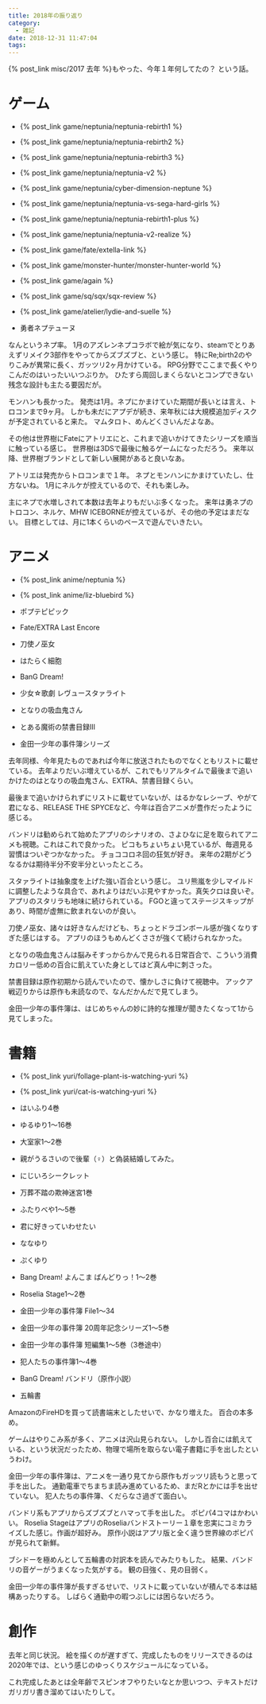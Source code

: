 ```yaml
---
title: 2018年の振り返り
category:
  - 雑記
date: 2018-12-31 11:47:04
tags:
---
```



{% post_link misc/2017 去年 %}もやった、今年１年何してたの？ という話。

<!-- more -->

# ゲーム

- {% post_link game/neptunia/neptunia-rebirth1 %}
- {% post_link game/neptunia/neptunia-rebirth2 %}
- {% post_link game/neptunia/neptunia-rebirth3 %}
- {% post_link game/neptunia/neptunia-v2 %}
- {% post_link game/neptunia/cyber-dimension-neptune %}
- {% post_link game/neptunia/neptunia-vs-sega-hard-girls %}
- {% post_link game/neptunia/neptunia-rebirth1-plus %}
- {% post_link game/neptunia/neptunia-v2-realize %}
- {% post_link game/fate/extella-link %}
- {% post_link game/monster-hunter/monster-hunter-world %}
- {% post_link game/again %}
- {% post_link game/sq/sqx/sqx-review %}
- {% post_link game/atelier/lydie-and-suelle %}

- 勇者ネプテューヌ

なんというネプ率。
1月のアズレンネプコラボで絵が気になり、steamでとりあえずリメイク3部作をやってからズブズブと、という感じ。
特にRe;birth2のやりこみが異常に長く、ガッツリ2ヶ月かけている。
RPG分野でここまで長くやりこんだのはいったいいつぶりか。
ひたすら周回しまくらないとコンプできない残念な設計も主たる要因だが。

モンハンも長かった。
発売は1月。ネプにかまけていた期間が長いとは言え、トロコンまで9ヶ月。
しかも未だにアプデが続き、来年秋には大規模追加ディスクが予定されていると来た。
マムタロト、めんどくさいんだよなあ。

その他は世界樹にFateにアトリエにと、これまで追いかけてきたシリーズを順当に触っている感じ。
世界樹は3DSで最後に触るゲームになっただろう。
来年以降、世界樹ブランドとして新しい展開があると良いなあ。

アトリエは発売からトロコンまで１年。
ネプとモンハンにかまけていたし、仕方ないね。
1月にネルケが控えているので、それも楽しみ。

主にネプで水増しされて本数は去年よりもだいぶ多くなった。
来年は勇ネプのトロコン、ネルケ、MHW ICEBORNEが控えているが、その他の予定はまだない。
目標としては、月に1本くらいのペースで遊んでいきたい。

# アニメ

- {% post_link anime/neptunia %}
- {% post_link anime/liz-bluebird %}

- ポプテピピック
- Fate/EXTRA Last Encore
- 刀使ノ巫女
- はたらく細胞
- BanG Dream!
- 少女☆歌劇 レヴュースタァライト
- となりの吸血鬼さん
- とある魔術の禁書目録III

- 金田一少年の事件簿シリーズ

去年同様、今年見たものであれば今年に放送されたものでなくともリストに載せている。
去年よりだいぶ増えているが、これでもリアルタイムで最後まで追いかけたのはとなりの吸血鬼さん、EXTRA、禁書目録くらい。

最後まで追いかけられずにリストに載せていないが、はるかなレシーブ、やがて君になる、RELEASE THE SPYCEなど、今年は百合アニメが豊作だったように感じる。

バンドリは勧められて始めたアプリのシナリオの、さよひなに足を取られてアニメも視聴。これはこれで良かった。
ピコもちょいちょい見ているが、毎週見る習慣はついぞつかなかった。
チョココロネ回の狂気が好き。
来年の2期がどうなるかは期待半分不安半分といったところ。

スタァライトは抽象度を上げた強い百合という感じ。
ユリ熊嵐を少しマイルドに調整したような具合で、あれよりはだいぶ見やすかった。真矢クロは良いぞ。
アプリのスタリラも地味に続けられている。
FGOと違ってステージスキップがあり、時間が虚無に飲まれないのが良い。

刀使ノ巫女、諸々は好きなんだけども、ちょっとドラゴンボール感が強くなりすぎた感じはする。
アプリのほうもめんどくささが強くて続けられなかった。

となりの吸血鬼さんは脳みそすっからかんで見られる日常百合で、こういう消費カロリー低めの百合に飢えていた身としてはど真ん中に刺さった。

禁書目録は原作初期から読んでいたので、懐かしさに負けて視聴中。
アックア戦辺りからは原作も未読なので、なんだかんだで見てしまう。

金田一少年の事件簿は、はじめちゃんの妙に詩的な推理が聞きたくなって1から見てしまった。

# 書籍

- {% post_link yuri/follage-plant-is-watching-yuri %}
- {% post_link yuri/cat-is-watching-yuri %}
- はいふり4巻
- ゆるゆり1～16巻
- 大室家1～2巻
- 親がうるさいので後輩（♀）と偽装結婚してみた。
- にじいろシークレット
- 万葬不踏の欺神迷宮1巻
- ふたりべや1～5巻
- 君に好きっていわせたい
- ななゆり
- ぷくゆり
- Bang Dream! よんこま ばんどりっ！1～2巻
- Roselia Stage1～2巻

- 金田一少年の事件簿 File1～34
- 金田一少年の事件簿 20周年記念シリーズ1～5巻
- 金田一少年の事件簿 短編集1～5巻（3巻途中）
- 犯人たちの事件簿1～4巻

- BanG Dream! バンドリ（原作小説）

- 五輪書


AmazonのFireHDを買って読書端末としたせいで、かなり増えた。
百合の本多め。

ゲームはやりこみ系が多く、アニメは沢山見られない。
しかし百合には飢えている、という状況だったため、物理で場所を取らない電子書籍に手を出したというわけ。

金田一少年の事件簿は、アニメを一通り見てから原作もガッツリ読もうと思って手を出した。
通勤電車でちまちま読み進めているため、まだRとかには手を出せていない。
犯人たちの事件簿、くだらなさ過ぎて面白い。

バンドリ系もアプリからズブズブとハマって手を出した。
ポピパ4コマはかわいい。
Roselia StageはアプリのRoseliaバンドストーリー１章を忠実にコミカライズした感じ。作画が超好み。
原作小説はアプリ版と全く違う世界線のポピパが見られて新鮮。

ブシドーを極めんとして五輪書の対訳本を読んでみたりもした。
結果、バンドリの音ゲーがうまくなった気がする。
観の目強く、見の目弱く。


金田一少年の事件簿が長すぎるせいで、リストに載っていないが積んでる本は結構あったりする。
しばらく通勤中の暇つぶしには困らないだろう。

# 創作

去年と同じ状況。
絵を描くのが遅すぎて、完成したものをリリースできるのは2020年では、という感じのゆっくりスケジュールになっている。

これ完成したあとは全年齢でスピンオフやりたいなとか思いつつ、テキストだけガリガリ書き溜めてはいたりして。
